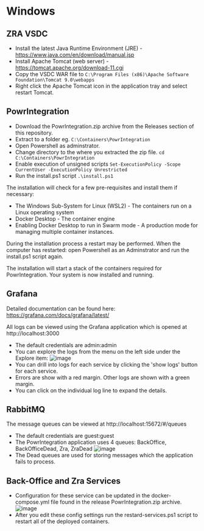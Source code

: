 Windows
=======

ZRA VSDC
--------
* Install the latest Java Runtime Environment (JRE) - https://www.java.com/en/download/manual.jsp
* Install Apache Tomcat (web server) - https://tomcat.apache.org/download-11.cgi
* Copy the VSDC WAR file to `C:\Program Files (x86)\Apache Software Foundation\Tomcat 9.0\webapps`
* Right click the Apache Tomcat icon in the application tray and select restart Tomcat.

PowrIntegration
---------------
* Download the PowrIntegration.zip archive from the Releases section of this repository.
* Extract to a folder eg. `C:\Containers\PowrIntegration`
* Open Powershell as adminstrator.
* Change directory to the where you extracted the zip file.
`cd C:\Containers\PowrIntegration`
* Enable execution of unsigned scripts
`Set-ExecutionPolicy -Scope CurrentUser -ExecutionPolicy Unrestricted`
* Run the install.ps1 script
`.\install.ps1`

The installation will check for a few pre-requisites and install them if necessary:
* The Windows Sub-System for Linux (WSL2) - The containers run on a Linux operating system
* Docker Desktop - The container engine
* Enabling Docker Desktop to run in Swarm mode - A production mode for managing multiple container instances.

During the installation process a restart may be performed. When the computer has restarted: open Powershell as an Adminstrator and run the install.ps1 script again.

The installation will start a stack of the containers required for PowrIntegration. Your system is now installed and running.

Grafana
-------
Detailed documentation can be found here: https://grafana.com/docs/grafana/latest/

All logs can be viewed using the Grafana application which is opened at http://localhost:3000
* The default credentials are admin:admin
* You can explore the logs from the menu on the left side under the Explore item:
![image](https://github.com/user-attachments/assets/5b463e20-f049-496a-99bd-88c789340c4c)
* You can drill into logs for each service by clicking the 'show logs' button for each service.
* Errors are show with a red margin. Other logs are shown with a green margin.
* You can click on the individual log line to expand the details.

RabbitMQ
--------
The message queues can be viewed at http://localhost:15672/#/queues
* The default credentials are guest:guest
* The PowrIntegration application uses 4 queues: BackOffice, BackOfficeDead, Zra, ZraDead
![image](https://github.com/user-attachments/assets/b8211da7-2435-4c48-b487-d615484c1832)
* The Dead queues are used for storing messages which the application fails to process.

Back-Office and Zra Services
----------------------------
* Configuration for these service can be updated in the docker-compose.yml file found in the release PowrIntegration.zip archive.
![image](https://github.com/user-attachments/assets/6e8a9595-85c4-4c47-ad8d-8bd104fac619)
* After you edit these config settings run the restard-services.ps1 script to restart all of the deployed containers.
